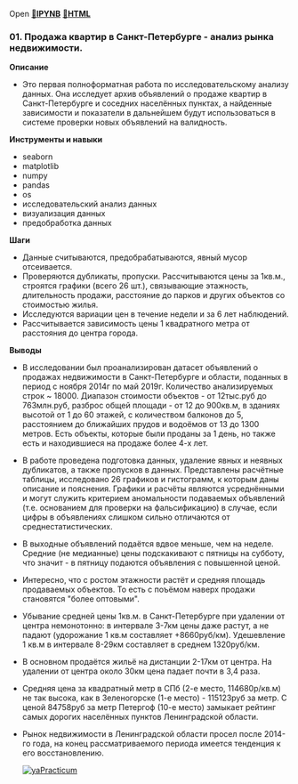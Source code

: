 Open [:open_file_folder:**IPYNB**](01.Продажа_квартир_в_Санкт-Петербурге_-_анализ_рынка_недвижимости.ipynb) [:open_file_folder:**HTML**](01.Продажа_квартир_в_Санкт-Петербурге_-_анализ_рынка_недвижимости.html)
### 01. Продажа квартир в Санкт-Петербурге - анализ рынка недвижимости.

__Описание__
- Это первая полноформатная работа по исследовательскому анализу данных. Она исследует архив объявлений о продаже квартир в Санкт-Петербурге и соседних населённых пунктах, а найденные зависимости и показатели в дальнейшем будут использоваться в системе проверки новых объявлений на валидность. 

__Инструменты и навыки__

- seaborn
- matplotlib 
- numpy 
- pandas 
- os 
- исследовательский анализ данных 
- визуализация данных 
- предобработка данных

__Шаги__
- Данные считываются, предобрабатываются, явный мусор отсеивается. 
- Проверяются дубликаты, пропуски. Рассчитываются цены за 1кв.м., строятся графики (всего 26 шт.), связывающие этажность, длительность продажи, расстояние до парков и других объектов со стоимостью жилья. 
- Исследуются вариации цен в течение недели и за 6 лет наблюдений. 
- Рассчитывается зависимость цены 1 квадратного метра от расстояния до центра города.

__Выводы__
- В исследовании был проанализирован датасет объявлений о продажах недвижимости в Санкт-Петербурге и области, поданных в период с ноября 2014г по май 2019г. Количество анализируемых строк ~ 18000. Диапазон стоимости объектов - от 12тыс.руб до 763млн.руб, разброс общей площади - от 12 до 900кв.м, в зданиях высотой от 1 до 60 этажей, с количеством балконов до 5, расстоянием до ближайших прудов и водоёмов от 13 до 1300 метров. Есть объекты, которые были проданы за 1 день, но также есть и находившиеся на продаже более 4-х лет.  
- В работе проведена подготовка данных, удаление явных и неявных дубликатов, а также пропусков в данных. Представлены расчётные таблицы, исследовано 26 графиков и гистограмм, к которым даны описание и пояснения. Графики и расчёты являются усреднёнными и могут служить критерием аномальности подаваемых объявлений (т.е. основанием для проверки на фальсификацию) в случае, если цифры в объявлениях слишком сильно отличаются от среднестатистических. 
- В выходные объявлений подаётся вдвое меньше, чем на неделе. Средние (не медианные) цены подскакивают с пятницы на субботу, что значит - в пятницу подаются объявления с повышенной ценой.
- Интересно, что с ростом этажности растёт и средняя площадь продаваемых объектов. То есть с поъёмом наверх продажи становятся "более оптовыми". 
- Убывание средней цены 1кв.м. в Санкт-Петербурге при удалении от центра немонотонно: в интервале 3-7км цены даже растут, а не падают (удорожание 1 кв.м составляет +8660руб/км). Удешевление 1 кв.м в интервале 8-29км составляет в среднем 1320руб/км.
- В основном продаётся жильё на дистанции 2-17км от центра. На удалении от центра около 30км цена падает почти в 3,4 раза.
- Средняя цена за квадратный метр в СПб (2-е место, 114680р/кв.м) не так высока, как в Зеленогорске (1-е место) - 115123руб за метр. С ценой 84758руб за метр Петергоф (10-е место) замыкает рейтинг самых дорогих населённых пунктов Ленинградской области.
- Рынок недвижимости в Ленинградской области просел после 2014-го года, на конец рассматриваемого периода имеется тенденция к его восстановлению.


  [![yaPracticum](https://i121.fastpic.org/big/2023/0407/7d/0bdbb2ed7ab6332dea22b7d98b4b3a7d.png)](https://practicum.yandex.ru/catalog/data-analysis/) 

